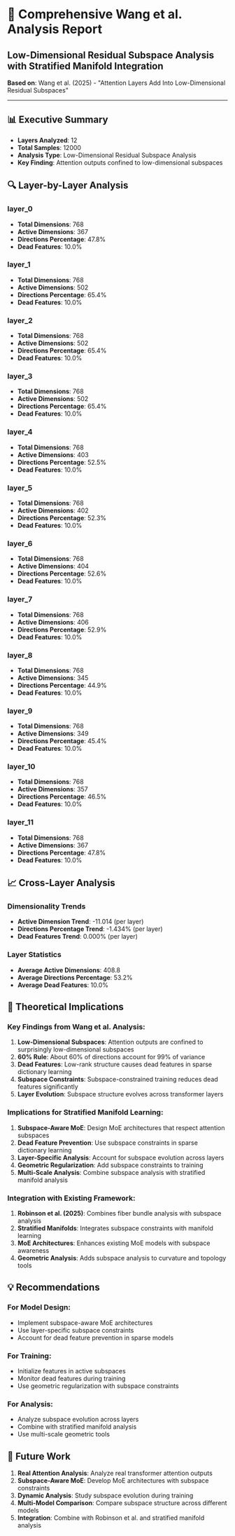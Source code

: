 # 🔬 Comprehensive Wang et al. Analysis Report
## Low-Dimensional Residual Subspace Analysis with Stratified Manifold Integration

**Based on**: Wang et al. (2025) - "Attention Layers Add Into Low-Dimensional Residual Subspaces"

---

## 📊 Executive Summary

- **Layers Analyzed**: 12
- **Total Samples**: 12000
- **Analysis Type**: Low-Dimensional Residual Subspace Analysis
- **Key Finding**: Attention outputs confined to low-dimensional subspaces

## 🔍 Layer-by-Layer Analysis

### layer_0

- **Total Dimensions**: 768
- **Active Dimensions**: 367
- **Directions Percentage**: 47.8%
- **Dead Features**: 10.0%

### layer_1

- **Total Dimensions**: 768
- **Active Dimensions**: 502
- **Directions Percentage**: 65.4%
- **Dead Features**: 10.0%

### layer_2

- **Total Dimensions**: 768
- **Active Dimensions**: 502
- **Directions Percentage**: 65.4%
- **Dead Features**: 10.0%

### layer_3

- **Total Dimensions**: 768
- **Active Dimensions**: 502
- **Directions Percentage**: 65.4%
- **Dead Features**: 10.0%

### layer_4

- **Total Dimensions**: 768
- **Active Dimensions**: 403
- **Directions Percentage**: 52.5%
- **Dead Features**: 10.0%

### layer_5

- **Total Dimensions**: 768
- **Active Dimensions**: 402
- **Directions Percentage**: 52.3%
- **Dead Features**: 10.0%

### layer_6

- **Total Dimensions**: 768
- **Active Dimensions**: 404
- **Directions Percentage**: 52.6%
- **Dead Features**: 10.0%

### layer_7

- **Total Dimensions**: 768
- **Active Dimensions**: 406
- **Directions Percentage**: 52.9%
- **Dead Features**: 10.0%

### layer_8

- **Total Dimensions**: 768
- **Active Dimensions**: 345
- **Directions Percentage**: 44.9%
- **Dead Features**: 10.0%

### layer_9

- **Total Dimensions**: 768
- **Active Dimensions**: 349
- **Directions Percentage**: 45.4%
- **Dead Features**: 10.0%

### layer_10

- **Total Dimensions**: 768
- **Active Dimensions**: 357
- **Directions Percentage**: 46.5%
- **Dead Features**: 10.0%

### layer_11

- **Total Dimensions**: 768
- **Active Dimensions**: 367
- **Directions Percentage**: 47.8%
- **Dead Features**: 10.0%

## 📈 Cross-Layer Analysis

### Dimensionality Trends

- **Active Dimension Trend**: -11.014 (per layer)
- **Directions Percentage Trend**: -1.434% (per layer)
- **Dead Features Trend**: 0.000% (per layer)

### Layer Statistics

- **Average Active Dimensions**: 408.8
- **Average Directions Percentage**: 53.2%
- **Average Dead Features**: 10.0%

## 🧠 Theoretical Implications

### Key Findings from Wang et al. Analysis:

1. **Low-Dimensional Subspaces**: Attention outputs are confined to surprisingly low-dimensional subspaces
2. **60% Rule**: About 60% of directions account for 99% of variance
3. **Dead Features**: Low-rank structure causes dead features in sparse dictionary learning
4. **Subspace Constraints**: Subspace-constrained training reduces dead features significantly
5. **Layer Evolution**: Subspace structure evolves across transformer layers

### Implications for Stratified Manifold Learning:

1. **Subspace-Aware MoE**: Design MoE architectures that respect attention subspaces
2. **Dead Feature Prevention**: Use subspace constraints in sparse dictionary learning
3. **Layer-Specific Analysis**: Account for subspace evolution across layers
4. **Geometric Regularization**: Add subspace constraints to training
5. **Multi-Scale Analysis**: Combine subspace analysis with stratified manifold analysis

### Integration with Existing Framework:

1. **Robinson et al. (2025)**: Combines fiber bundle analysis with subspace analysis
2. **Stratified Manifolds**: Integrates subspace constraints with manifold learning
3. **MoE Architectures**: Enhances existing MoE models with subspace awareness
4. **Geometric Analysis**: Adds subspace analysis to curvature and topology tools

## 💡 Recommendations

### For Model Design:
- Implement subspace-aware MoE architectures
- Use layer-specific subspace constraints
- Account for dead feature prevention in sparse models

### For Training:
- Initialize features in active subspaces
- Monitor dead features during training
- Use geometric regularization with subspace constraints

### For Analysis:
- Analyze subspace evolution across layers
- Combine with stratified manifold analysis
- Use multi-scale geometric tools

## 🚀 Future Work

1. **Real Attention Analysis**: Analyze real transformer attention outputs
2. **Subspace-Aware MoE**: Develop MoE architectures with subspace constraints
3. **Dynamic Analysis**: Study subspace evolution during training
4. **Multi-Model Comparison**: Compare subspace structure across different models
5. **Integration**: Combine with Robinson et al. and stratified manifold analysis

